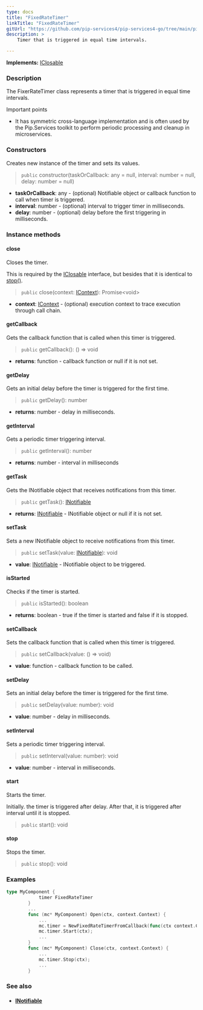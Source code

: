 ```yaml
---
type: docs
title: "FixedRateTimer"
linkTitle: "FixedRateTimer"
gitUrl: "https://github.com/pip-services4/pip-services4-go/tree/main/pip-services4-components-go"
description: >
    Timer that is triggered in equal time intervals.

---
```


**Implements:** [IClosable](../../run/iclosable)

### Description

The FixerRateTimer class represents a timer that is triggered in equal time intervals.

Important points

- It has symmetric cross-language implementation and is often used by the Pip.Services toolkit to perform periodic processing and cleanup in microservices.

### Constructors
Creates new instance of the timer and sets its values.

> `public` constructor(taskOrCallback: any = null, interval: number = null, delay: number = null)

- **taskOrCallback**: any - (optional) Notifiable object or callback function to call when timer is triggered.
- **interval**: number - (optional) interval to trigger timer in milliseconds.
- **delay**: number - (optional) delay before the first triggering in milliseconds.

### Instance methods

#### close
Closes the timer.

This is required by the [IClosable](../../run/iclosable) interface,
but besides that it is identical to [stop()](#stop).

> `public` close(context: [IContext](../../context/context)): Promise\<void\>

- **context**: [IContext](../../context/context) - (optional) execution context to trace execution through call chain.

#### getCallback
Gets the callback function that is called when this timer is triggered.

> `public` getCallback(): () => void

- **returns**: function - callback function or null if it is not set. 


#### getDelay
Gets an initial delay before the timer is triggered for the first time.

> `public` getDelay(): number

- **returns**: number - delay in milliseconds.

#### getInterval
Gets a periodic timer triggering interval.

> `public` getInterval(): number

- **returns**: number - interval in milliseconds


#### getTask
Gets the INotifiable object that receives notifications from this timer.

> `public` getTask(): [INotifiable](../inotifiable)

- **returns**: [INotifiable](../inotifiable) - INotifiable object or null if it is not set.


#### setTask
Sets a new INotifiable object to receive notifications from this timer.

> `public` setTask(value: [INotifiable](../inotifiable)): void

- **value**: [INotifiable](../inotifiable) - INotifiable object to be triggered.

#### isStarted
Checks if the timer is started.

> `public` isStarted(): boolean

- **returns**: boolean - true if the timer is started and false if it is stopped.

#### setCallback
Sets the callback function that is called when this timer is triggered.

> `public` setCallback(value: () => void)

- **value**: function - callback function to be called.

#### setDelay
Sets an initial delay before the timer is triggered for the first time.

> `public` setDelay(value: number): void

- **value**: number - delay in milliseconds. 

#### setInterval
Sets a periodic timer triggering interval.

> `public` setInterval(value: number): void

- **value**: number - interval in milliseconds.


#### start
Starts the timer.

Initially. the timer is triggered after delay.
After that, it is triggered after interval until it is stopped.

> `public` start(): void


#### stop
Stops the timer.

> `public` stop(): void

### Examples
```go
type MyComponent {
			timer FixedRateTimer
		}
		...
		func (mc* MyComponent) Open(ctx, context.Context) {
			...
			mc.timer = NewFixedRateTimerFromCallback(func(ctx context.Context){ this.cleanup }, 60000, 0, 5);
			mc.timer.Start(ctx);
			...
		}
		func (mc* MyComponent) Close(ctx, context.Context) {
			...
			mc.timer.Stop(ctx);
			...
		}

```

### See also
- #### [INotifiable](../inotifiable)

